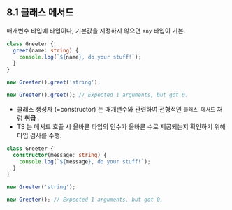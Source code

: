 ## 8.1 클래스 메서드

매개변수 타입에 타입이나, 기본값을 지정하지 않으면 `any` 타입이 기본.

```ts
class Greeter {
  greet(name: string) {
    console.log(`${name}, do your stuff!`);
  }
}

new Greeter().greet('string');

new Greeter().greet(); // Expected 1 arguments, but got 0.
```

- 클래스 생성자 (=constructor) 는 매개변수와 관련하여 전형적인 `클래스 메서드` 처럼 **취급** .
- TS 는 메서드 호출 시 올바른 타입의 인수가 올바른 수로 제공되는지 확인하기 위해 타입 검사를 수행.

```ts
class Greeter {
  constructor(message: string) {
    console.log(`${message}, do your stuff!`);
  }
}

new Greeter('string');

new Greeter(); // Expected 1 arguments, but got 0.
```
